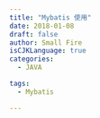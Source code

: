 ```yaml
---
title: "Mybatis 使用"
date: 2018-01-08
draft: false
author: Small Fire
isCJKLanguage: true
categories: 
  - JAVA

tags: 
  - Mybatis

---
```


